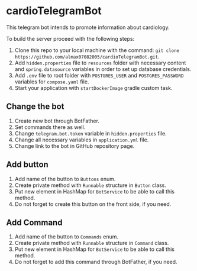 # cardioTelegramBot

This telegram bot intends to promote information about cardiology.

To build the server proceed with the following steps:

1. Clone this repo to your local machine with the command: ```git clone https://github.com/almax07082005/cardioTelegramBot.git```.
2. Add ```hidden.properties``` file to ```resources``` folder with necessary content and ```spring.datasource``` variables in order to set up database credentials.
3. Add ```.env``` file to root folder with ```POSTGRES_USER``` and ```POSTGRES_PASSWORD``` variables for ```compose.yaml``` file.
4. Start your application with ```startDockerImage``` gradle custom task.

## Change the bot

1. Create new bot through BotFather.
2. Set commands there as well.
3. Change ```telegram.bot.token``` variable in ```hidden.properties``` file.
4. Change all necessary variables in ```application.yml``` file.
5. Change link to the bot in GitHub repository page.

## Add button

1. Add name of the button to ```Buttons``` enum.
2. Create private method with ```Runnable``` structure in ```Button``` class.
3. Put new element in HashMap for ```BotService``` to be able to call this method.
4. Do not forget to create this button on the front side, if you need.

## Add Command

1. Add name of the button to ```Commands``` enum.
2. Create private method with ```Runnable``` structure in ```Command``` class.
3. Put new element in HashMap for ```BotService``` to be able to call this method.
4. Do not forget to add this command through BotFather, if you need.
